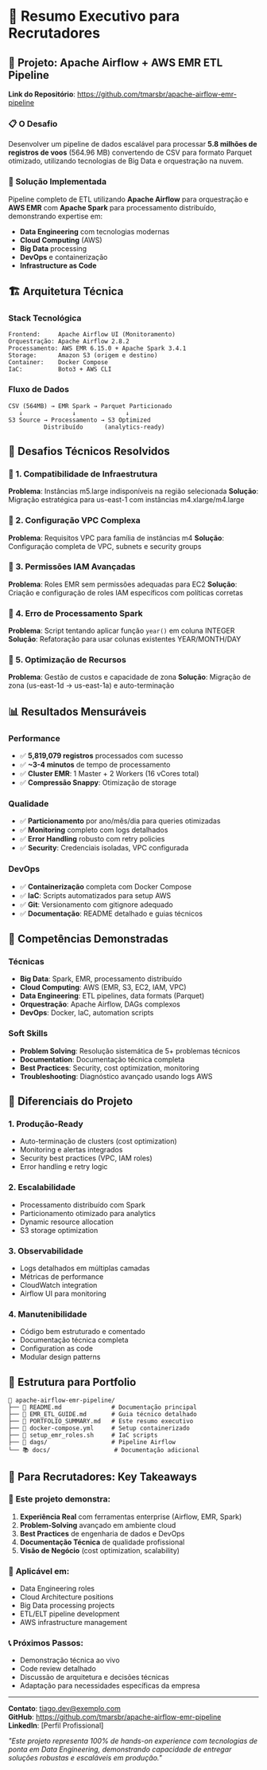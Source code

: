 # 🎯 Resumo Executivo para Recrutadores

## 🚀 Projeto: Apache Airflow + AWS EMR ETL Pipeline

**Link do Repositório**: https://github.com/tmarsbr/apache-airflow-emr-pipeline

### 📋 O Desafio
Desenvolver um pipeline de dados escalável para processar **5.8 milhões de registros de voos** (564.96 MB) convertendo de CSV para formato Parquet otimizado, utilizando tecnologias de Big Data e orquestração na nuvem.

### 🎯 Solução Implementada
Pipeline completo de ETL utilizando **Apache Airflow** para orquestração e **AWS EMR** com **Apache Spark** para processamento distribuído, demonstrando expertise em:

- **Data Engineering** com tecnologias modernas
- **Cloud Computing** (AWS)
- **Big Data** processing
- **DevOps** e containerização
- **Infrastructure as Code**

## 🏗️ Arquitetura Técnica

### Stack Tecnológica
```
Frontend:     Apache Airflow UI (Monitoramento)
Orquestração: Apache Airflow 2.8.2
Processamento: AWS EMR 6.15.0 + Apache Spark 3.4.1  
Storage:      Amazon S3 (origem e destino)
Container:    Docker Compose
IaC:          Boto3 + AWS CLI
```

### Fluxo de Dados
```
CSV (564MB) → EMR Spark → Parquet Particionado
   ↓              ↓              ↓
S3 Source → Processamento → S3 Optimized
          Distribuído      (analytics-ready)
```

## 💪 Desafios Técnicos Resolvidos

### 🔧 1. Compatibilidade de Infraestrutura
**Problema**: Instâncias m5.large indisponíveis na região selecionada
**Solução**: Migração estratégica para us-east-1 com instâncias m4.xlarge/m4.large

### 🔧 2. Configuração VPC Complexa
**Problema**: Requisitos VPC para família de instâncias m4
**Solução**: Configuração completa de VPC, subnets e security groups

### 🔧 3. Permissões IAM Avançadas
**Problema**: Roles EMR sem permissões adequadas para EC2
**Solução**: Criação e configuração de roles IAM específicos com políticas corretas

### 🔧 4. Erro de Processamento Spark
**Problema**: Script tentando aplicar função `year()` em coluna INTEGER
**Solução**: Refatoração para usar colunas existentes YEAR/MONTH/DAY

### 🔧 5. Optimização de Recursos
**Problema**: Gestão de custos e capacidade de zona
**Solução**: Migração de zona (us-east-1d → us-east-1a) e auto-terminação

## 📊 Resultados Mensuráveis

### Performance
- ✅ **5,819,079 registros** processados com sucesso
- ✅ **~3-4 minutos** de tempo de processamento
- ✅ **Cluster EMR**: 1 Master + 2 Workers (16 vCores total)
- ✅ **Compressão Snappy**: Otimização de storage

### Qualidade
- ✅ **Particionamento** por ano/mês/dia para queries otimizadas
- ✅ **Monitoring** completo com logs detalhados
- ✅ **Error Handling** robusto com retry policies
- ✅ **Security**: Credenciais isoladas, VPC configurada

### DevOps
- ✅ **Containerização** completa com Docker Compose
- ✅ **IaC**: Scripts automatizados para setup AWS
- ✅ **Git**: Versionamento com gitignore adequado
- ✅ **Documentação**: README detalhado e guias técnicos

## 🎯 Competências Demonstradas

### Técnicas
- **Big Data**: Spark, EMR, processamento distribuído
- **Cloud Computing**: AWS (EMR, S3, EC2, IAM, VPC)
- **Data Engineering**: ETL pipelines, data formats (Parquet)
- **Orquestração**: Apache Airflow, DAGs complexos
- **DevOps**: Docker, IaC, automation scripts

### Soft Skills
- **Problem Solving**: Resolução sistemática de 5+ problemas técnicos
- **Documentation**: Documentação técnica completa
- **Best Practices**: Security, cost optimization, monitoring
- **Troubleshooting**: Diagnóstico avançado usando logs AWS

## 🚀 Diferenciais do Projeto

### 1. **Produção-Ready**
- Auto-terminação de clusters (cost optimization)
- Monitoring e alertas integrados
- Security best practices (VPC, IAM roles)
- Error handling e retry logic

### 2. **Escalabilidade**
- Processamento distribuído com Spark
- Particionamento otimizado para analytics
- Dynamic resource allocation
- S3 storage optimization

### 3. **Observabilidade**
- Logs detalhados em múltiplas camadas
- Métricas de performance
- CloudWatch integration
- Airflow UI para monitoring

### 4. **Manutenibilidade**
- Código bem estruturado e comentado
- Documentação técnica completa
- Configuration as code
- Modular design patterns

## 📁 Estrutura para Portfolio

```
📂 apache-airflow-emr-pipeline/
├── 📄 README.md              # Documentação principal
├── 📄 EMR_ETL_GUIDE.md       # Guia técnico detalhado  
├── 📄 PORTFOLIO_SUMMARY.md   # Este resumo executivo
├── 🐳 docker-compose.yml     # Setup containerizado
├── 🔧 setup_emr_roles.sh     # IaC scripts
├── 🐍 dags/                  # Pipeline Airflow
└── 📚 docs/                  # Documentação adicional
```

## 🎯 Para Recrutadores: Key Takeaways

### 💼 **Este projeto demonstra**:
1. **Experiência Real** com ferramentas enterprise (Airflow, EMR, Spark)
2. **Problem-Solving** avançado em ambiente cloud
3. **Best Practices** de engenharia de dados e DevOps
4. **Documentação Técnica** de qualidade profissional
5. **Visão de Negócio** (cost optimization, scalability)

### 🚀 **Aplicável em**:
- Data Engineering roles
- Cloud Architecture positions  
- Big Data processing projects
- ETL/ELT pipeline development
- AWS infrastructure management

### 📞 **Próximos Passos**:
- Demonstração técnica ao vivo
- Code review detalhado
- Discussão de arquitetura e decisões técnicas
- Adaptação para necessidades específicas da empresa

---

**Contato**: tiago.dev@exemplo.com  
**GitHub**: https://github.com/tmarsbr/apache-airflow-emr-pipeline  
**LinkedIn**: [Perfil Profissional]

*"Este projeto representa 100% de hands-on experience com tecnologias de ponta em Data Engineering, demonstrando capacidade de entregar soluções robustas e escaláveis em produção."*